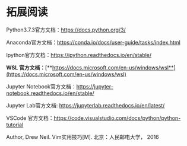 # 拓展阅读


Python3.7.3官方文档：<https://docs.python.org/3/>

Anaconda官方文档：<https://conda.io/docs/user-guide/tasks/index.html>

Ipython官方文档：<https://ipython.readthedocs.io/en/stable/>

**WSL
官方文档：**[**https://docs.microsoft.com/en-us/windows/wsl**](https://docs.microsoft.com/en-us/windows/wsl)

Jupyter Notebook官方文档：<https://jupyter-notebook.readthedocs.io/en/stable/>

Jupyter Lab官方文档: <https://jupyterlab.readthedocs.io/en/latest/>

VSCode 官方文档：<https://code.visualstudio.com/docs/python/python-tutorial>

Author, Drew Neil. Vim实用技巧[M]. 北京：人民邮电大学， 2016

